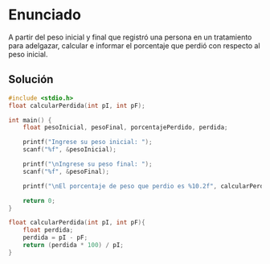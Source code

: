 # Enunciado

A partir del peso inicial y final que registró una persona en un tratamiento para adelgazar, calcular e informar el porcentaje que perdió con respecto al peso inicial.

## Solución

```c
#include <stdio.h>
float calcularPerdida(int pI, int pF);

int main() {
    float pesoInicial, pesoFinal, porcentajePerdido, perdida;

    printf("Ingrese su peso inicial: ");
    scanf("%f", &pesoInicial);

    printf("\nIngrese su peso final: ");
    scanf("%f", &pesoFinal);

    printf("\nEl porcentaje de peso que perdio es %10.2f", calcularPerdida(pesoInicial, pesoFinal));

    return 0;
}

float calcularPerdida(int pI, int pF){
    float perdida;
    perdida = pI - pF;
    return (perdida * 100) / pI;
}
```
